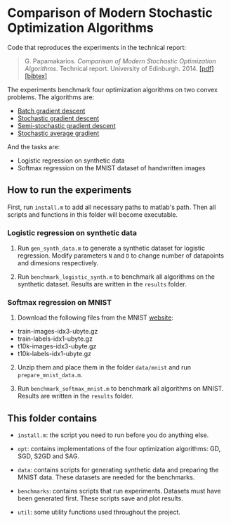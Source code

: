 # Comparison of Modern Stochastic Optimization Algorithms

Code that reproduces the experiments in the technical report:
> G. Papamakarios. _Comparison of Modern Stochastic Optimization Algorithms_. Technical report. University of Edinburgh. 2014.
> [[pdf]](http://www.maths.ed.ac.uk/~richtarik/papers/Papamakarios.pdf) [[bibtex]](http://homepages.inf.ed.ac.uk/s1459647/bibtex/modern_stochastic_optimization.bib)

The experiments benchmark four optimization algorithms on two convex problems. The algorithms are:

* [Batch gradient descent](https://en.wikipedia.org/wiki/Gradient_descent)
* [Stochastic gradient descent](https://en.wikipedia.org/wiki/Stochastic_gradient_descent)
* [Semi-stochastic gradient descent](https://arxiv.org/pdf/1312.1666v2.pdf)
* [Stochastic average gradient](https://papers.nips.cc/paper/4633-a-stochastic-gradient-method-with-an-exponential-convergence-_rate-for-finite-training-sets.pdf)

And the tasks are:

* Logistic regression on synthetic data
* Softmax regression on the MNIST dataset of handwritten images


## How to run the experiments

First, run `install.m` to add all necessary paths to matlab's path. Then all scripts and functions in this folder will become executable.

### Logistic regression on synthetic data

1. Run `gen_synth_data.m` to generate a synthetic dataset for logistic regression. Modify parameters `N` and `D` to change number of datapoints and dimesions respectively.

2. Run `benchmark_logistic_synth.m` to benchmark all algorithms on the synthetic dataset. Results are written in the `results` folder.

### Softmax regression on MNIST

1. Download the following files from the MNIST [website](http://yann.lecun.com/exdb/mnist/):
 
 * train-images-idx3-ubyte.gz
 * train-labels-idx1-ubyte.gz
 * t10k-images-idx3-ubyte.gz
 * t10k-labels-idx1-ubyte.gz

2. Unzip them and place them in the folder `data/mnist` and run `prepare_mnist_data.m`.

3. Run `benchmark_softmax_mnist.m` to benchmark all algorithms on MNIST. Results are written in the `results` folder.


## This folder contains

- `install.m`: the script you need to run before you do anything else.
                      
- `opt`: contains implementations of the four optimization algorithms: GD, SGD, S2GD and SAG.
                      
- `data`: contains scripts for generating synthetic data and preparing the MNIST data. These datasets are needed for the benchmarks.
                  
- `benchmarks`: contains scripts that run experiments. Datasets must have been generated first. These scripts save and plot results.
                  
- `util`: some utility functions used throughout the project.
                              


